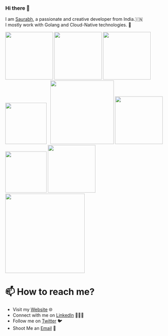 ### Hi there 👋

<!--
**itsksaurabh/itsksaurabh** is a ✨ _special_ ✨ repository because its `README.md` (this file) appears on your GitHub profile.
-->

I am [Saurabh](https://www.kumar-saurabh.com/), a passionate and creative developer from India.🇮🇳 <br>
I mostly work with Golang and Cloud-Native technologies. 🚀


<p float="left">
  <img src="https://raw.githubusercontent.com/itsksaurabh/itsksaurabh/master/assets/golang.gif"  height="150" />
  <img src="https://raw.githubusercontent.com/itsksaurabh/itsksaurabh/master/assets/docker.gif"  height="150" /> 
  <img src="https://raw.githubusercontent.com/itsksaurabh/itsksaurabh/master/assets/k8s.gif"  height="150" />
  <img src="https://raw.githubusercontent.com/itsksaurabh/itsksaurabh/master/assets/cicd.gif"  height="130" />&nbsp;&nbsp;
  <img src="https://raw.githubusercontent.com/itsksaurabh/itsksaurabh/master/assets/terraform.gif" width="200" />
  <img src="https://raw.githubusercontent.com/itsksaurabh/itsksaurabh/master/assets/helm.gif"  height="150" />
  <img src="https://raw.githubusercontent.com/itsksaurabh/itsksaurabh/master/assets/grpc.gif"  width="130" />
  <img src="https://raw.githubusercontent.com/itsksaurabh/itsksaurabh/master/assets/do.gif"  width="150" />
  <img src="https://raw.githubusercontent.com/itsksaurabh/itsksaurabh/master/assets/aws.gif"  width="250" />
</p>


# 📫 How to reach me?

 - Visit my [Website](www.kumar-saurabh.com) 🌐
 - Connect with me on [LinkedIn](https://www.linkedin.com/in/itsksaurabh/) 👨🏻‍💻
 - Follow me on [Twitter](https://twitter.com/itsksaurabh) 🐦
 - Shoot Me an [Email](mailto:itsksaurabh@gmail.com) 💌
